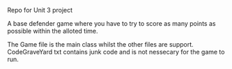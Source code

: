 Repo for Unit 3 project

A base defender game where you have to try to score as many points as possible within the alloted time.

The Game file is the main class whilst the other files are support.
CodeGraveYard txt contains junk code and is not nessecary for the game to run.

